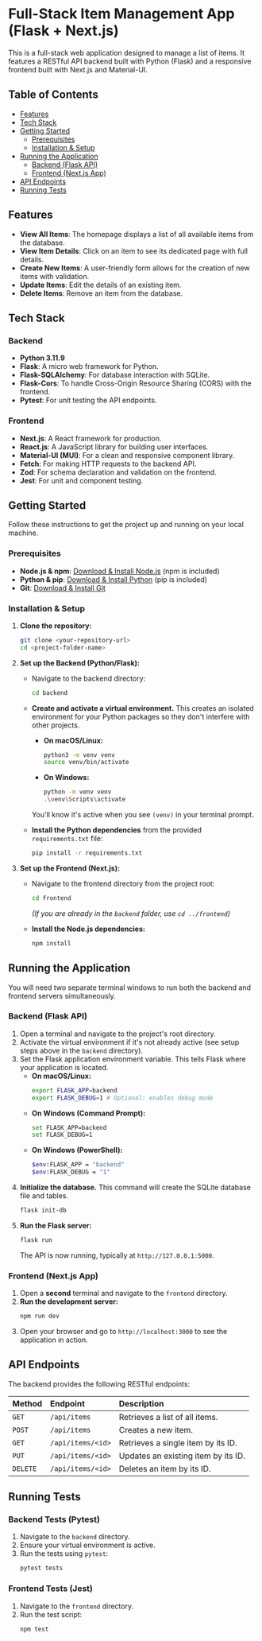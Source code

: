 # Full-Stack Item Management App (Flask + Next.js)

This is a full-stack web application designed to manage a list of items. It features a RESTful API backend built with Python (Flask) and a responsive frontend built with Next.js and Material-UI.

## Table of Contents
- [Features](#features)
- [Tech Stack](#tech-stack)
- [Getting Started](#getting-started)
  - [Prerequisites](#prerequisites)
  - [Installation & Setup](#installation--setup)
- [Running the Application](#running-the-application)
  - [Backend (Flask API)](#backend-flask-api)
  - [Frontend (Next.js App)](#frontend-nextjs-app)
- [API Endpoints](#api-endpoints)
- [Running Tests](#running-tests)

## Features
-   **View All Items**: The homepage displays a list of all available items from the database.
-   **View Item Details**: Click on an item to see its dedicated page with full details.
-   **Create New Items**: A user-friendly form allows for the creation of new items with validation.
-   **Update Items**: Edit the details of an existing item.
-   **Delete Items**: Remove an item from the database.

## Tech Stack

### Backend
-   **Python 3.11.9**
-   **Flask**: A micro web framework for Python.
-   **Flask-SQLAlchemy**: For database interaction with SQLite.
-   **Flask-Cors**: To handle Cross-Origin Resource Sharing (CORS) with the frontend.
-   **Pytest**: For unit testing the API endpoints.

### Frontend
-   **Next.js**: A React framework for production.
-   **React.js**: A JavaScript library for building user interfaces.
-   **Material-UI (MUI)**: For a clean and responsive component library.
-   **Fetch**: For making HTTP requests to the backend API.
-   **Zod**: For schema declaration and validation on the frontend.
-   **Jest**: For unit and component testing.

## Getting Started

Follow these instructions to get the project up and running on your local machine.

### Prerequisites
-   **Node.js & npm**: [Download & Install Node.js](https://nodejs.org/en/download/) (npm is included)
-   **Python & pip**: [Download & Install Python](https://www.python.org/downloads/) (pip is included)
-   **Git**: [Download & Install Git](https://git-scm.com/downloads)

### Installation & Setup

1.  **Clone the repository:**
    ```bash
    git clone <your-repository-url>
    cd <project-folder-name>
    ```

2.  **Set up the Backend (Python/Flask):**

    *   Navigate to the backend directory:
        ```bash
        cd backend
        ```

    *   **Create and activate a virtual environment.** This creates an isolated environment for your Python packages so they don't interfere with other projects.

        *   **On macOS/Linux:**
            ```bash
            python3 -m venv venv
            source venv/bin/activate
            ```
        *   **On Windows:**
            ```bash
            python -m venv venv
            .\venv\Scripts\activate
            ```
        You'll know it's active when you see `(venv)` in your terminal prompt.

    *   **Install the Python dependencies** from the provided `requirements.txt` file:
        ```bash
        pip install -r requirements.txt
        ```

3.  **Set up the Frontend (Next.js):**

    *   Navigate to the frontend directory from the project root:
        ```bash
        cd frontend
        ```
        *(If you are already in the `backend` folder, use `cd ../frontend`)*

    *   **Install the Node.js dependencies:**
        ```bash
        npm install
        ```

## Running the Application

You will need two separate terminal windows to run both the backend and frontend servers simultaneously.

### Backend (Flask API)

1.  Open a terminal and navigate to the project's root directory.
2.  Activate the virtual environment if it's not already active (see setup steps above in the `backend` directory).
3.  Set the Flask application environment variable. This tells Flask where your application is located.
    *   **On macOS/Linux:**
        ```bash
        export FLASK_APP=backend
        export FLASK_DEBUG=1 # Optional: enables debug mode
        ```
    *   **On Windows (Command Prompt):**
        ```bash
        set FLASK_APP=backend
        set FLASK_DEBUG=1
        ```
    *   **On Windows (PowerShell):**
        ```bash
        $env:FLASK_APP = "backend"
        $env:FLASK_DEBUG = "1"
        ```
4.  **Initialize the database.** This command will create the SQLite database file and tables.
    ```bash
    flask init-db
    ```
5.  **Run the Flask server:**
    ```bash
    flask run
    ```
    The API is now running, typically at `http://127.0.0.1:5000`.

### Frontend (Next.js App)

1.  Open a **second** terminal and navigate to the `frontend` directory.
2.  **Run the development server:**
    ```bash
    npm run dev
    ```
3.  Open your browser and go to `http://localhost:3000` to see the application in action.

## API Endpoints

The backend provides the following RESTful endpoints:

| Method | Endpoint              | Description                               |
| :----- | :-------------------- | :---------------------------------------- |
| `GET`  | `/api/items`          | Retrieves a list of all items.            |
| `POST` | `/api/items`          | Creates a new item.                       |
| `GET`  | `/api/items/<id>`     | Retrieves a single item by its ID.        |
| `PUT`  | `/api/items/<id>`     | Updates an existing item by its ID.       |
| `DELETE`| `/api/items/<id>`     | Deletes an item by its ID.                |

## Running Tests

### Backend Tests (Pytest)

1.  Navigate to the `backend` directory.
2.  Ensure your virtual environment is active.
3.  Run the tests using `pytest`:
    ```bash
    pytest tests
    ```

### Frontend Tests (Jest)

1.  Navigate to the `frontend` directory.
2.  Run the test script:
    ```bash
    npm test
    ```